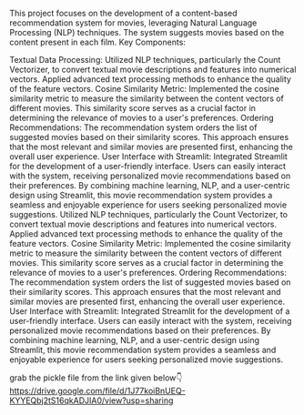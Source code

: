 This project focuses on the development of a content-based recommendation system for movies, leveraging Natural Language Processing (NLP) techniques. The system suggests movies based on the content present in each film. Key Components:

Textual Data Processing: Utilized NLP techniques, particularly the Count Vectorizer, to convert textual movie descriptions and features into numerical vectors. Applied advanced text processing methods to enhance the quality of the feature vectors.
Cosine Similarity Metric: Implemented the cosine similarity metric to measure the similarity between the content vectors of different movies. This similarity score serves as a crucial factor in determining the relevance of movies to a user's preferences.
Ordering Recommendations: The recommendation system orders the list of suggested movies based on their similarity scores. This approach ensures that the most relevant and similar movies are presented first, enhancing the overall user experience.
User Interface with Streamlit: Integrated Streamlit for the development of a user-friendly interface. Users can easily interact with the system, receiving personalized movie recommendations based on their preferences. By combining machine learning, NLP, and a user-centric design using Streamlit, this movie recommendation system provides a seamless and enjoyable experience for users seeking personalized movie suggestions. Utilized NLP techniques, particularly the Count Vectorizer, to convert textual movie descriptions and features into numerical vectors. Applied advanced text processing methods to enhance the quality of the feature vectors.
Cosine Similarity Metric: Implemented the cosine similarity metric to measure the similarity between the content vectors of different movies. This similarity score serves as a crucial factor in determining the relevance of movies to a user's preferences.
Ordering Recommendations: The recommendation system orders the list of suggested movies based on their similarity scores. This approach ensures that the most relevant and similar movies are presented first, enhancing the overall user experience.
User Interface with Streamlit: Integrated Streamlit for the development of a user-friendly interface. Users can easily interact with the system, receiving personalized movie recommendations based on their preferences. By combining machine learning, NLP, and a user-centric design using Streamlit, this movie recommendation system provides a seamless and enjoyable experience for users seeking personalized movie suggestions.

grab the pickle file from the link given below👇
https://drive.google.com/file/d/1J77koiBnUEQ-KYYEQbj2tS16qkADJIA0/view?usp=sharing
